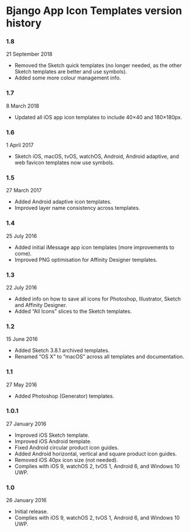 # Bjango App Icon Templates version history

### 1.8

21 September 2018

- Removed the Sketch quick templates (no longer needed, as the other Sketch templates are better and use symbols).
- Added some more colour management info.

### 1.7

8 March 2018

- Updated all iOS app icon templates to include 40×40 and 180×180px.

### 1.6

1 April 2017

- Sketch iOS, macOS, tvOS, watchOS, Android, Android adaptive, and web favicon templates now use symbols.  

### 1.5

27 March 2017

- Added Android adaptive icon templates.  
- Improved layer name consistency across templates.  

### 1.4

25 July 2016

- Added initial iMessage app icon templates (more improvements to come).
- Improved PNG optimisation for Affinity Designer templates.

### 1.3

22 July 2016

- Added info on how to save all icons for Photoshop, Illustrator, Sketch and Affinity Designer.
- Added “All Icons” slices to the Sketch templates.

### 1.2

15 June 2016

- Added Sketch 3.8.1 archived templates.
- Renamed “OS X” to “macOS” across all templates and documentation.

### 1.1

27 May 2016

- Added Photoshop (Generator) templates.

### 1.0.1

27 January 2016

- Improved iOS Sketch template.
- Improved iOS Android template.
- Fixed Android circular product icon guides.
- Added Android horizontal, vertical and square product icon guides.
- Removed iOS 40px icon size (not needed).
- Complies with iOS 9, watchOS 2, tvOS 1, Android 6, and Windows 10 UWP.

### 1.0

26 January 2016

- Initial release.
- Complies with iOS 9, watchOS 2, tvOS 1, Android 6, and Windows 10 UWP.